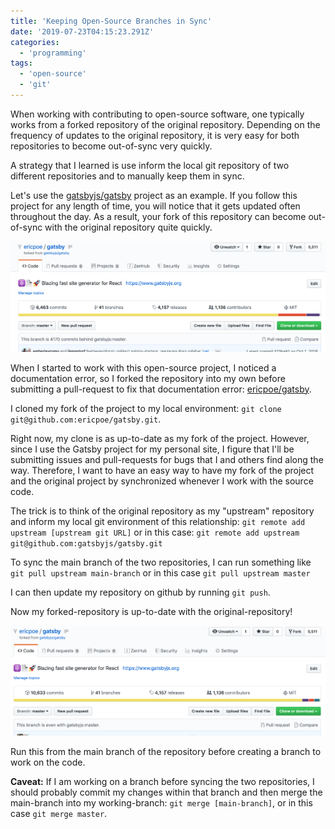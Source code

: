 ```yaml
---
title: 'Keeping Open-Source Branches in Sync'
date: '2019-07-23T04:15:23.291Z'
categories:
  - 'programming'
tags:
  - 'open-source'
  - 'git'
---
```


When working with contributing to open-source software, one typically works from a forked repository of the original repository. Depending on the frequency of updates to the original repository, it is very easy for both repositories to become out-of-sync very quickly.

A strategy that I learned is use inform the local git repository of two different repositories and to manually keep them in sync.

Let's use the [gatsbyjs/gatsby](https://github.com/gatsbyjs/gatsby) project as an example. If you follow this project for any length of time, you will notice that it gets updated often throughout the day. As a result, your fork of this repository can become out-of-sync with the original repository quite quickly.

![out-of-sync image](images/upstream-before.png 'Image showing github repository being 4170 commits behind master')

When I started to work with this open-source project, I noticed a documentation error, so I forked the repository into my own before submitting a pull-request to fix that documentation error: [ericpoe/gatsby](https://github.com/ericpoe/gatsby).

I cloned my fork of the project to my local environment: `git clone git@github.com:ericpoe/gatsby.git`.

Right now, my clone is as up-to-date as my fork of the project. However, since I use the Gatsby project for my personal site, I figure that I'll be submitting issues and pull-requests for bugs that I and others find along the way. Therefore, I want to have an easy way to have my fork of the project and the original project by synchronized whenever I work with the source code.

The trick is to think of the original repository as my "upstream" repository and inform my local git environment of this relationship: `git remote add upstream [upstream git URL]` or in this case: `git remote add upstream git@github.com:gatsbyjs/gatsby.git`

To sync the main branch of the two repositories, I can run something like `git pull upstream main-branch` or in this case `git pull upstream master`

I can then update my repository on github by running `git push`.

Now my forked-repository is up-to-date with the original-repository!

![out-of-sync image](images/upstream-after.png 'Image showing github repository being even with master')

Run this from the main branch of the repository before creating a branch to work on the code.

**Caveat:** If I am working on a branch before syncing the two repositories, I should probably commit my changes within that branch and then merge the main-branch into my working-branch: `git merge [main-branch]`, or in this case `git merge master`.
